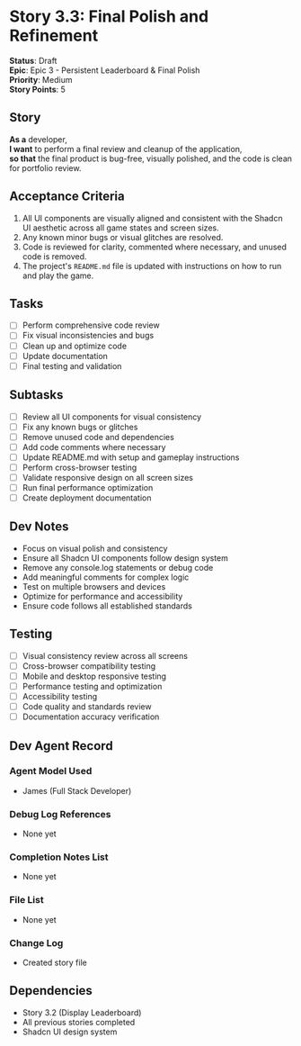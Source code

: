 # Story 3.3: Final Polish and Refinement

**Status**: Draft  
**Epic**: Epic 3 - Persistent Leaderboard & Final Polish  
**Priority**: Medium  
**Story Points**: 5

## Story

**As a** developer,  
**I want** to perform a final review and cleanup of the application,  
**so that** the final product is bug-free, visually polished, and the code is clean for portfolio review.

## Acceptance Criteria

1. All UI components are visually aligned and consistent with the Shadcn UI aesthetic across all game states and screen sizes.
2. Any known minor bugs or visual glitches are resolved.
3. Code is reviewed for clarity, commented where necessary, and unused code is removed.
4. The project's `README.md` file is updated with instructions on how to run and play the game.

## Tasks

- [ ] Perform comprehensive code review
- [ ] Fix visual inconsistencies and bugs
- [ ] Clean up and optimize code
- [ ] Update documentation
- [ ] Final testing and validation

## Subtasks

- [ ] Review all UI components for visual consistency
- [ ] Fix any known bugs or glitches
- [ ] Remove unused code and dependencies
- [ ] Add code comments where necessary
- [ ] Update README.md with setup and gameplay instructions
- [ ] Perform cross-browser testing
- [ ] Validate responsive design on all screen sizes
- [ ] Run final performance optimization
- [ ] Create deployment documentation

## Dev Notes

- Focus on visual polish and consistency
- Ensure all Shadcn UI components follow design system
- Remove any console.log statements or debug code
- Add meaningful comments for complex logic
- Test on multiple browsers and devices
- Optimize for performance and accessibility
- Ensure code follows all established standards

## Testing

- [ ] Visual consistency review across all screens
- [ ] Cross-browser compatibility testing
- [ ] Mobile and desktop responsive testing
- [ ] Performance testing and optimization
- [ ] Accessibility testing
- [ ] Code quality and standards review
- [ ] Documentation accuracy verification

## Dev Agent Record

### Agent Model Used

- James (Full Stack Developer)

### Debug Log References

- None yet

### Completion Notes List

- None yet

### File List

- None yet

### Change Log

- Created story file

## Dependencies

- Story 3.2 (Display Leaderboard)
- All previous stories completed
- Shadcn UI design system
